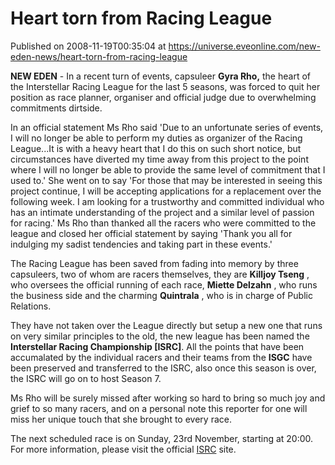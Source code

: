 # Heart torn from Racing League
Published on 2008-11-19T00:35:04 at https://universe.eveonline.com/new-eden-news/heart-torn-from-racing-league

**NEW EDEN** \- In a recent turn of events, capsuleer **Gyra Rho,** the heart of the Interstellar Racing League for the last 5 seasons, was forced to quit her position as race planner, organiser and official judge due to overwhelming commitments dirtside.  
  
In an official statement Ms Rho said 'Due to an unfortunate series of events, I will no longer be able to perform my duties as organizer of the Racing League...It is with a heavy heart that I do this on such short notice, but circumstances have diverted my time away from this project to the point where I will no longer be able to provide the same level of commitment that I used to.' She went on to say 'For those that may be interested in seeing this project continue, I will be accepting applications for a replacement over the following week. I am looking for a trustworthy and committed individual who has an intimate understanding of the project and a similar level of passion for racing.' Ms Rho than thanked all the racers who were committed to the league and closed her official statement by saying 'Thank you all for indulging my sadist tendencies and taking part in these events.'  
  
The Racing League has been saved from fading into memory by three capsuleers, two of whom are racers themselves, they are **Killjoy Tseng** , who oversees the official running of each race, **Miette Delzahn** , who runs the business side and the charming **Quintrala** , who is in charge of Public Relations.  
  
They have not taken over the League directly but setup a new one that runs on very similar principles to the old, the new league has been named the **Interstellar Racing Championship [ISRC]**.   All the points that have been accumalated by the individual racers and their teams from the **ISGC** have been preserved and transferred to the ISRC, also once this season is over, the ISRC will go on to host Season 7.  
  
Ms Rho will be surely missed after working so hard to bring so much joy and grief to so many racers, and on a personal note this reporter for one will miss her unique touch that she brought to every race.  
  
The next scheduled race is on Sunday, 23rd November, starting at 20:00. For more information, please visit the official [ISRC](http://www.eve-ic.net/media/igbd/igbd.php?faction=ic&url=http%3A%2F%2Fwww.pleasure-hub.com%2Fisgc%2F) site.

